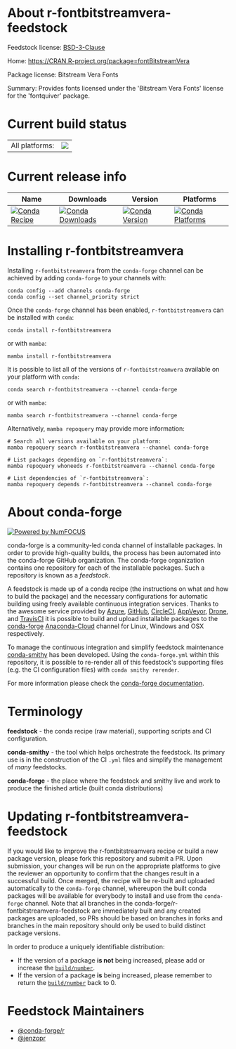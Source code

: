 About r-fontbitstreamvera-feedstock
===================================

Feedstock license: [BSD-3-Clause](https://github.com/conda-forge/r-fontbitstreamvera-feedstock/blob/main/LICENSE.txt)

Home: https://CRAN.R-project.org/package=fontBitstreamVera

Package license: Bitstream Vera Fonts

Summary: Provides fonts licensed under the 'Bitstream Vera Fonts' license for the 'fontquiver' package.

Current build status
====================


<table><tr><td>All platforms:</td>
    <td>
      <a href="https://dev.azure.com/conda-forge/feedstock-builds/_build/latest?definitionId=1143&branchName=main">
        <img src="https://dev.azure.com/conda-forge/feedstock-builds/_apis/build/status/r-fontbitstreamvera-feedstock?branchName=main">
      </a>
    </td>
  </tr>
</table>

Current release info
====================

| Name | Downloads | Version | Platforms |
| --- | --- | --- | --- |
| [![Conda Recipe](https://img.shields.io/badge/recipe-r--fontbitstreamvera-green.svg)](https://anaconda.org/conda-forge/r-fontbitstreamvera) | [![Conda Downloads](https://img.shields.io/conda/dn/conda-forge/r-fontbitstreamvera.svg)](https://anaconda.org/conda-forge/r-fontbitstreamvera) | [![Conda Version](https://img.shields.io/conda/vn/conda-forge/r-fontbitstreamvera.svg)](https://anaconda.org/conda-forge/r-fontbitstreamvera) | [![Conda Platforms](https://img.shields.io/conda/pn/conda-forge/r-fontbitstreamvera.svg)](https://anaconda.org/conda-forge/r-fontbitstreamvera) |

Installing r-fontbitstreamvera
==============================

Installing `r-fontbitstreamvera` from the `conda-forge` channel can be achieved by adding `conda-forge` to your channels with:

```
conda config --add channels conda-forge
conda config --set channel_priority strict
```

Once the `conda-forge` channel has been enabled, `r-fontbitstreamvera` can be installed with `conda`:

```
conda install r-fontbitstreamvera
```

or with `mamba`:

```
mamba install r-fontbitstreamvera
```

It is possible to list all of the versions of `r-fontbitstreamvera` available on your platform with `conda`:

```
conda search r-fontbitstreamvera --channel conda-forge
```

or with `mamba`:

```
mamba search r-fontbitstreamvera --channel conda-forge
```

Alternatively, `mamba repoquery` may provide more information:

```
# Search all versions available on your platform:
mamba repoquery search r-fontbitstreamvera --channel conda-forge

# List packages depending on `r-fontbitstreamvera`:
mamba repoquery whoneeds r-fontbitstreamvera --channel conda-forge

# List dependencies of `r-fontbitstreamvera`:
mamba repoquery depends r-fontbitstreamvera --channel conda-forge
```


About conda-forge
=================

[![Powered by
NumFOCUS](https://img.shields.io/badge/powered%20by-NumFOCUS-orange.svg?style=flat&colorA=E1523D&colorB=007D8A)](https://numfocus.org)

conda-forge is a community-led conda channel of installable packages.
In order to provide high-quality builds, the process has been automated into the
conda-forge GitHub organization. The conda-forge organization contains one repository
for each of the installable packages. Such a repository is known as a *feedstock*.

A feedstock is made up of a conda recipe (the instructions on what and how to build
the package) and the necessary configurations for automatic building using freely
available continuous integration services. Thanks to the awesome service provided by
[Azure](https://azure.microsoft.com/en-us/services/devops/), [GitHub](https://github.com/),
[CircleCI](https://circleci.com/), [AppVeyor](https://www.appveyor.com/),
[Drone](https://cloud.drone.io/welcome), and [TravisCI](https://travis-ci.com/)
it is possible to build and upload installable packages to the
[conda-forge](https://anaconda.org/conda-forge) [Anaconda-Cloud](https://anaconda.org/)
channel for Linux, Windows and OSX respectively.

To manage the continuous integration and simplify feedstock maintenance
[conda-smithy](https://github.com/conda-forge/conda-smithy) has been developed.
Using the ``conda-forge.yml`` within this repository, it is possible to re-render all of
this feedstock's supporting files (e.g. the CI configuration files) with ``conda smithy rerender``.

For more information please check the [conda-forge documentation](https://conda-forge.org/docs/).

Terminology
===========

**feedstock** - the conda recipe (raw material), supporting scripts and CI configuration.

**conda-smithy** - the tool which helps orchestrate the feedstock.
                   Its primary use is in the construction of the CI ``.yml`` files
                   and simplify the management of *many* feedstocks.

**conda-forge** - the place where the feedstock and smithy live and work to
                  produce the finished article (built conda distributions)


Updating r-fontbitstreamvera-feedstock
======================================

If you would like to improve the r-fontbitstreamvera recipe or build a new
package version, please fork this repository and submit a PR. Upon submission,
your changes will be run on the appropriate platforms to give the reviewer an
opportunity to confirm that the changes result in a successful build. Once
merged, the recipe will be re-built and uploaded automatically to the
`conda-forge` channel, whereupon the built conda packages will be available for
everybody to install and use from the `conda-forge` channel.
Note that all branches in the conda-forge/r-fontbitstreamvera-feedstock are
immediately built and any created packages are uploaded, so PRs should be based
on branches in forks and branches in the main repository should only be used to
build distinct package versions.

In order to produce a uniquely identifiable distribution:
 * If the version of a package **is not** being increased, please add or increase
   the [``build/number``](https://docs.conda.io/projects/conda-build/en/latest/resources/define-metadata.html#build-number-and-string).
 * If the version of a package **is** being increased, please remember to return
   the [``build/number``](https://docs.conda.io/projects/conda-build/en/latest/resources/define-metadata.html#build-number-and-string)
   back to 0.

Feedstock Maintainers
=====================

* [@conda-forge/r](https://github.com/conda-forge/r/)
* [@jenzopr](https://github.com/jenzopr/)

